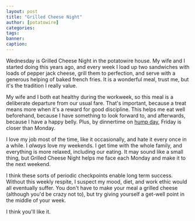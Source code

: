 ```yaml
---
layout: post
title: "Grilled Cheese Night"
author: [potatowire]
categories: 
tags: 
banner: 
caption: 
---
```



Wednesday is Grilled Cheese Night in the potatowire house. My wife and I started doing this years ago, and every week I load up two sandwiches with loads of pepper jack cheese, grill them to perfection, and serve with a generous helping of baked french fries. It is a wonderful meal, trust me, but it's the tradition I really value.

My wife and I both eat healthy during the workweek, so this meal is a deliberate departure from our usual fare. That's important, because a treat means more when it's a reward for good discipline. This helps me eat well beforehand, because I have something to look forward to, and afterwards, because I have a happy belly. Plus, by dinnertime on [hump day](https://i.imgur.com/hSHQScw.gif), Friday is closer than Monday. 

I love my job most of the time, like it occasionally, and hate it every once in a while. I *always* love my weekends. I get time with the whole family, and everything is more relaxed, including our eating. It may sound like a small thing, but Grilled Cheese Night helps me face each Monday and make it to the next weekend. 

I think these sorts of periodic checkpoints enable long term success. Without this weekly respite, I suspect my mood, diet, and work ethic would all eventually suffer. You don't have to make your meal a grilled cheese (although you'd be crazy not to), but try giving yourself a get-well point in the middle of your week. 

I think you'll like it.
